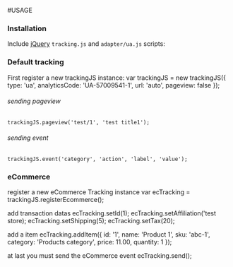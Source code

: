 #USAGE

### Installation
Include [jQuery](http://ajax.googleapis.com/ajax/libs/jquery/1.11.1/jquery.min.js) `tracking.js` and `adapter/ua.js` scripts:
    <script src="//ajax.googleapis.com/ajax/libs/jquery/1.11.1/jquery.min.js"></script>
    <script src="/adapter/ua.js"></script>
    <script src="/tracking.js"></script>

### Default tracking
First register a new trackingJS instance:
    var trackingJS = new trackingJS({
        type: 'ua',
        analyticsCode: 'UA-57009541-1',
        url: 'auto',
        pageview: false
    });

###### sending pageview
    trackingJS.pageview('test/1', 'test title1');
    
###### sending event
    trackingJS.event('category', 'action', 'label', 'value');
    
### eCommerce
register a new eCommerce Tracking instance
    var ecTracking = trackingJS.registerEcommerce();
    
add transaction datas
    ecTracking.setId(1);
    ecTracking.setAffiliation('test store);
    ecTracking.setShipping(5);
    ecTracking.setTax(20);

add a item
    ecTracking.addItem({
        id: '1',
        name: 'Product 1',
        sku: 'abc-1',
        category: 'Products category',
        price: 11.00,
        quantity: 1
    });

at last you must send the eCommerce event
    ecTracking.send();